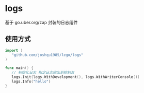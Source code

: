 # logs
基于 go.uber.org/zap 封装的日志组件

## 使用方式
```go
import (
   "github.com/joshqu1985/lego/logs"
)

func main() {
   // 初始化日志 指定日志输出到控制台
   logs.Init(logs.WithDevelopment(), logs.WithWriterConsole())
   logs.Info("hello")
}
```

